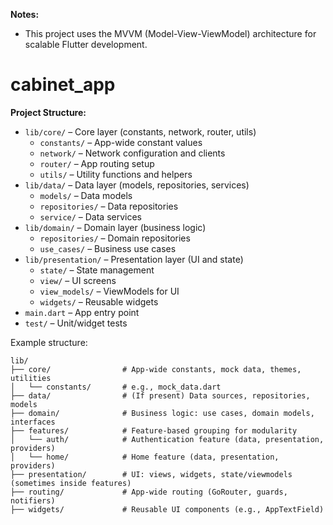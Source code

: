**Notes:**

- This project uses the MVVM (Model-View-ViewModel) architecture for scalable Flutter development.

# cabinet_app

**Project Structure:**

- `lib/core/` – Core layer (constants, network, router, utils)
  - `constants/` – App-wide constant values
  - `network/` – Network configuration and clients
  - `router/` – App routing setup
  - `utils/` – Utility functions and helpers
- `lib/data/` – Data layer (models, repositories, services)
  - `models/` – Data models
  - `repositories/` – Data repositories
  - `service/` – Data services
- `lib/domain/` – Domain layer (business logic)
  - `repositories/` – Domain repositories
  - `use_cases/` – Business use cases
- `lib/presentation/` – Presentation layer (UI and state)
  - `state/` – State management
  - `view/` – UI screens
  - `view_models/` – ViewModels for UI
  - `widgets/` – Reusable widgets
- `main.dart` – App entry point
- `test/` – Unit/widget tests

Example structure:

```
lib/
├── core/                # App-wide constants, mock data, themes, utilities
│   └── constants/       # e.g., mock_data.dart
├── data/                # (If present) Data sources, repositories, models
├── domain/              # Business logic: use cases, domain models, interfaces
├── features/            # Feature-based grouping for modularity
│   └── auth/            # Authentication feature (data, presentation, providers)
│   └── home/            # Home feature (data, presentation, providers)
├── presentation/        # UI: views, widgets, state/viewmodels (sometimes inside features)
├── routing/             # App-wide routing (GoRouter, guards, notifiers)
├── widgets/             # Reusable UI components (e.g., AppTextField)

```
